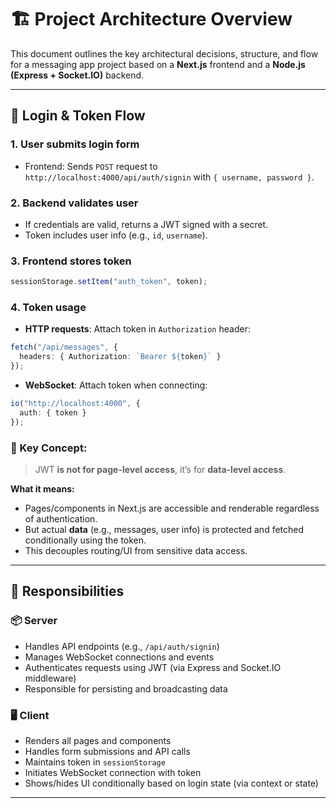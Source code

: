 # 🏗️ Project Architecture Overview

This document outlines the key architectural decisions, structure, and flow for a messaging app project based on a **Next.js** frontend and a **Node.js (Express + Socket.IO)** backend.

---

## 🔐 Login & Token Flow

### 1. **User submits login form**

* Frontend: Sends `POST` request to `http://localhost:4000/api/auth/signin` with `{ username, password }`.

### 2. **Backend validates user**

* If credentials are valid, returns a JWT signed with a secret.
* Token includes user info (e.g., `id`, `username`).

### 3. **Frontend stores token**

```ts
sessionStorage.setItem("auth_token", token);
```

### 4. **Token usage**

* **HTTP requests**: Attach token in `Authorization` header:

```ts
fetch("/api/messages", {
  headers: { Authorization: `Bearer ${token}` }
});
```

* **WebSocket**: Attach token when connecting:

```ts
io("http://localhost:4000", {
  auth: { token }
});
```

### 🧠 Key Concept:

> JWT **is not for page-level access**, it’s for **data-level access**.

**What it means:**

* Pages/components in Next.js are accessible and renderable regardless of authentication.
* But actual **data** (e.g., messages, user info) is protected and fetched conditionally using the token.
* This decouples routing/UI from sensitive data access.

---

## 🧠 Responsibilities

### 📦 Server

* Handles API endpoints (e.g., `/api/auth/signin`)
* Manages WebSocket connections and events
* Authenticates requests using JWT (via Express and Socket.IO middleware)
* Responsible for persisting and broadcasting data

### 🖥️ Client

* Renders all pages and components
* Handles form submissions and API calls
* Maintains token in `sessionStorage`
* Initiates WebSocket connection with token
* Shows/hides UI conditionally based on login state (via context or state)

---
